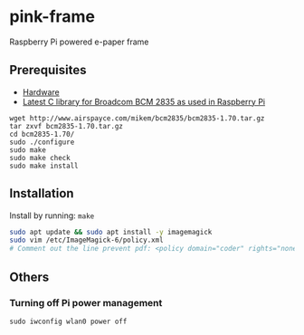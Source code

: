 # pink-frame
Raspberry Pi powered e-paper frame

## Prerequisites

- [Hardware](https://www.waveshare.net/wiki/10.3inch_e-Paper_HAT)
- [Latest C library for Broadcom BCM 2835 as used in Raspberry Pi](http://www.airspayce.com/mikem/bcm2835/)

```shell
wget http://www.airspayce.com/mikem/bcm2835/bcm2835-1.70.tar.gz
tar zxvf bcm2835-1.70.tar.gz 
cd bcm2835-1.70/
sudo ./configure
sudo make
sudo make check
sudo make install
```

## Installation

Install by running: `make`

```sh
sudo apt update && sudo apt install -y imagemagick
sudo vim /etc/ImageMagick-6/policy.xml
# Comment out the line prevent pdf: <policy domain="coder" rights="none" pattern="PDF" />
```

## Others

### Turning off Pi power management

`sudo iwconfig wlan0 power off`
